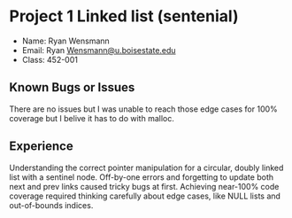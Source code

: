 # Project 1 Linked list (sentenial)

- Name: Ryan Wensmann
- Email: Ryan Wensmann@u.boisestate.edu
- Class: 452-001

## Known Bugs or Issues

There are no issues but I was unable to reach those edge cases for 100% coverage but I belive it has to do with malloc.

## Experience

Understanding the correct pointer manipulation for a circular, doubly linked list with a sentinel node. Off-by-one errors and forgetting to update both next and prev links caused tricky bugs at first.
Achieving near-100% code coverage required thinking carefully about edge cases, like NULL lists and out-of-bounds indices. 